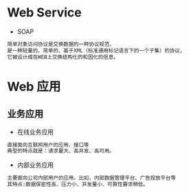 # Web Service

* SOAP
```md
简单对象访问协议是交换数据的一种协议规范，
是一种轻量的、简单的、基于XML（标准通用标记语言下的一个子集）的协议，
它被设计成在WEB上交换结构化的和固化的信息。
```


# Web 应用

## 业务应用
* 在线业务应用
```md
直接面向互联网用户的应用、接口等
典型的特点就是：请求量大、高并发、高可用。
```
* 内部业务应用
```md
主要面向公司内部用户的应用。比如，内部数据管理平台、广告投放平台等
其特点:数据保密性高、压力小、并发量小、可靠性要求稍低。
```